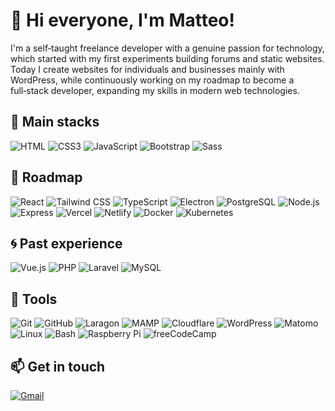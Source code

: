 # 👋 Hi everyone, I'm Matteo!

I'm a self‑taught freelance developer with a genuine passion for technology, which started with my first experiments building forums and static websites.  
Today I create websites for individuals and businesses mainly with WordPress, while continuously working on my roadmap to become a full‑stack developer, expanding my skills in modern web technologies.

## 🚀 Main stacks

![HTML](https://img.shields.io/badge/HTML5-E34F26?style=for-the-badge&logo=HTML5&logoColor=fff) ![CSS3](https://img.shields.io/badge/CSS3-663399?style=for-the-badge&logo=CSS&logoColor=fff) ![JavaScript](https://img.shields.io/badge/JavaScript-F7DF1E?style=for-the-badge&logo=JavaScript&logoColor=333)
![Bootstrap](https://img.shields.io/badge/Bootstrap-7952B3?style=for-the-badge&logo=Bootstrap&logoColor=fff) ![Sass](https://img.shields.io/badge/Sass-CC6699?style=for-the-badge&logo=Sass&logoColor=fff)

## 🌱 Roadmap

![React](https://img.shields.io/badge/React-61DAFB?style=for-the-badge&logo=React&logoColor=333) ![Tailwind CSS](https://img.shields.io/badge/Tailwind_CSS-06B6D4?style=for-the-badge&logo=TailwindCSS&logoColor=fff) ![TypeScript](https://img.shields.io/badge/TypeScript-3178C6?style=for-the-badge&logo=TypeScript&logoColor=fff) ![Electron](https://img.shields.io/badge/Electron-47848F?style=for-the-badge&logo=Electron&logoColor=fff)
![PostgreSQL](https://img.shields.io/badge/PostgreSQL-4169E1?style=for-the-badge&logo=PostgreSQL&logoColor=fff) ![Node.js](https://img.shields.io/badge/Node.js-5FA04E?style=for-the-badge&logo=nodedotjs&logoColor=fff) ![Express](https://img.shields.io/badge/Express-000?style=for-the-badge&logo=Express&logoColor=fff)
![Vercel](https://img.shields.io/badge/Vercel-000?style=for-the-badge&logo=Vercel&logoColor=fff) ![Netlify](https://img.shields.io/badge/netlify-00C7B7?style=for-the-badge&logo=netlify&logoColor=fff) ![Docker](https://img.shields.io/badge/Docker-2496ED?style=for-the-badge&logo=Docker&logoColor=fff) ![Kubernetes](https://img.shields.io/badge/Kubernetes-326CE5?style=for-the-badge&logo=Kubernetes&logoColor=fff)

## 🌀 Past experience

![Vue.js](https://img.shields.io/badge/Vue.js-4FC08D?style=for-the-badge&logo=vuedotjs&logoColor=fff) ![PHP](https://img.shields.io/badge/PHP-777BB4?style=for-the-badge&logo=PHP&logoColor=fff) ![Laravel](https://img.shields.io/badge/Laravel-FF2D20?style=for-the-badge&logo=Laravel&logoColor=fff) ![MySQL](https://img.shields.io/badge/MySQL-4479A1?style=for-the-badge&logo=MySQL&logoColor=fff)

## 🔧 Tools

![Git](https://img.shields.io/badge/Git-F05032?style=for-the-badge&logo=git&logoColor=fff) ![GitHub](https://img.shields.io/badge/GitHub-181717?style=for-the-badge&logo=github&logoColor=fff) ![Laragon](https://img.shields.io/badge/Laragon-0E83CD?style=for-the-badge&logo=laragon&logoColor=fff) ![MAMP](https://img.shields.io/badge/MAMP-02749C?style=for-the-badge&logo=mamp&logoColor=fff)
![Cloudflare](https://img.shields.io/badge/Cloudflare-F38020?style=for-the-badge&logo=cloudflare&logoColor=fff) ![WordPress](https://img.shields.io/badge/WordPress-21759B?style=for-the-badge&logo=wordpress&logoColor=fff) ![Matomo](https://img.shields.io/badge/Matomo-3152A0?style=for-the-badge&logo=matomo&logoColor=fff)
![Linux](https://img.shields.io/badge/Linux-FCC624?style=for-the-badge&logo=linux&logoColor=333) ![Bash](https://img.shields.io/badge/Bash-121011?style=for-the-badge&logo=gnu-bash&logoColor=fff) ![Raspberry Pi](https://img.shields.io/badge/Raspberry%20Pi-A22846?style=for-the-badge&logo=raspberry-pi&logoColor=fff) ![freeCodeCamp](https://img.shields.io/badge/freeCodeCamp-0A0A23?style=for-the-badge&logo=freeCodeCamp&logoColor=fff)

## 📫 Get in touch

[![Gmail](https://img.shields.io/badge/Gmail-EA4335?style=for-the-badge&logo=gmail&logoColor=fff)](mailto:pompeimatteojobs@gmail.com)
